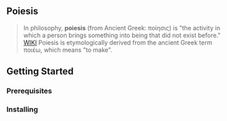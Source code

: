 ## Poiesis

>In philosophy, **poiesis** (from Ancient Greek: ποίησις) is "the activity in which a person brings something into being that did not exist before." [WIKI](https://en.wikipedia.org/wiki/Poiesis) 
>Poiesis is etymologically derived from the ancient Greek term ποιέω, which means "to make". 


## Getting Started

### Prerequisites
### Installing


